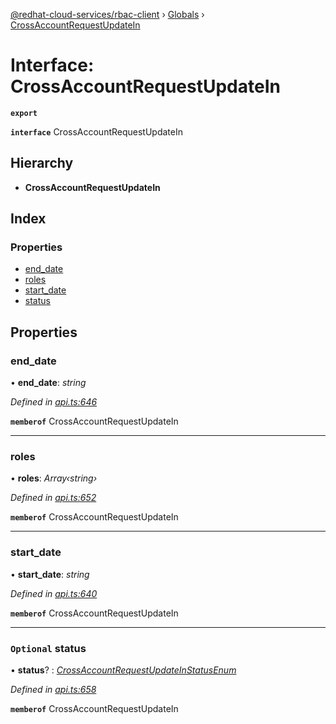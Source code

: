 [@redhat-cloud-services/rbac-client](../README.md) › [Globals](../globals.md) › [CrossAccountRequestUpdateIn](crossaccountrequestupdatein.md)

# Interface: CrossAccountRequestUpdateIn

**`export`** 

**`interface`** CrossAccountRequestUpdateIn

## Hierarchy

* **CrossAccountRequestUpdateIn**

## Index

### Properties

* [end_date](crossaccountrequestupdatein.md#end_date)
* [roles](crossaccountrequestupdatein.md#roles)
* [start_date](crossaccountrequestupdatein.md#start_date)
* [status](crossaccountrequestupdatein.md#optional-status)

## Properties

###  end_date

• **end_date**: *string*

*Defined in [api.ts:646](https://github.com/RedHatInsights/javascript-clients/blob/master/packages/rbac/api.ts#L646)*

**`memberof`** CrossAccountRequestUpdateIn

___

###  roles

• **roles**: *Array‹string›*

*Defined in [api.ts:652](https://github.com/RedHatInsights/javascript-clients/blob/master/packages/rbac/api.ts#L652)*

**`memberof`** CrossAccountRequestUpdateIn

___

###  start_date

• **start_date**: *string*

*Defined in [api.ts:640](https://github.com/RedHatInsights/javascript-clients/blob/master/packages/rbac/api.ts#L640)*

**`memberof`** CrossAccountRequestUpdateIn

___

### `Optional` status

• **status**? : *[CrossAccountRequestUpdateInStatusEnum](../enums/crossaccountrequestupdateinstatusenum.md)*

*Defined in [api.ts:658](https://github.com/RedHatInsights/javascript-clients/blob/master/packages/rbac/api.ts#L658)*

**`memberof`** CrossAccountRequestUpdateIn

